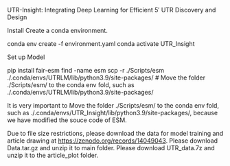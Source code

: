 UTR-Insight: Integrating Deep Learning for Efficient 5′ UTR Discovery and Design

Install
Create a conda environment.

conda env create -f environment.yaml
conda activate UTR_Insight

Set up Model

pip install fair-esm
find -name esm
scp -r ./Scripts/esm ./.conda/envs/UTRLM/lib/python3.9/site-packages/ # Move the folder ./Scripts/esm/ to the conda env fold, such as ./.conda/envs/UTRLM/lib/python3.9/site-packages/

It is very important to Move the folder ./Scripts/esm/ to the conda env fold, such as ./.conda/envs/UTR_Insight/lib/python3.9/site-packages/, because we have modified the souce code of ESM.

Due to file size restrictions, please download the data for model training and article drawing at https://zenodo.org/records/14049043. Please download Data.tar.gz and unzip it to main folder. Please download UTR_data.7z and unzip it to the article_plot folder.
